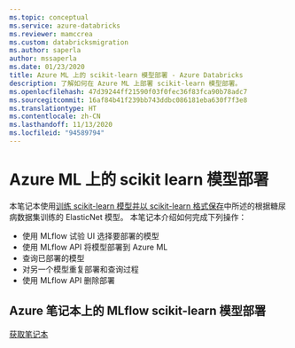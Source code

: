 ```yaml
---
ms.topic: conceptual
ms.service: azure-databricks
ms.reviewer: mamccrea
ms.custom: databricksmigration
ms.author: saperla
author: mssaperla
ms.date: 01/23/2020
title: Azure ML 上的 scikit-learn 模型部署 - Azure Databricks
description: 了解如何在 Azure ML 上部署 scikit-learn 模型部署。
ms.openlocfilehash: 47d39244ff21590f03f0fec36f83fca90b78adc7
ms.sourcegitcommit: 16af84b41f239bb743ddbc086181eba630f7f3e8
ms.translationtype: HT
ms.contentlocale: zh-CN
ms.lasthandoff: 11/13/2020
ms.locfileid: "94589794"
---
```

# <a name="scikit-learn-model-deployment-on-azure-ml"></a><a id="deployment-quickstart"></a><a id="scikit-learn-model-deployment-on-azure-ml"></a>Azure ML 上的 scikit learn 模型部署

本笔记本使用[训练 scikit-learn 模型并以 scikit-learn 格式保存](tracking-ex-scikit.md#training-quickstart)中所述的根据糖尿病数据集训练的 ElasticNet 模型。 本笔记本介绍如何完成下列操作：

* 使用 MLflow 试验 UI 选择要部署的模型
* 使用 MLflow API 将模型部署到 Azure ML
* 查询已部署的模型
* 对另一个模型重复部署和查询过程
* 使用 MLflow API 删除部署

## <a name="mlflow-scikit-learn-model-deployment-on-azure-notebook"></a>Azure 笔记本上的 MLflow scikit-learn 模型部署

[获取笔记本](../../_static/notebooks/mlflow/mlflow-quick-start-deployment-azure.html)